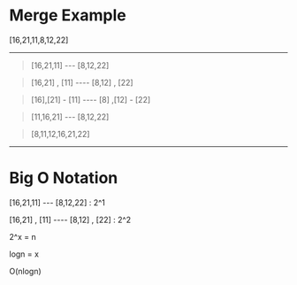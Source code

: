 
# Merge Example 

[16,21,11,8,12,22] 

---

> [16,21,11] --- [8,12,22]

> [16,21] , [11]  ---- [8,12] , [22]

> [16],[21] - [11] ---- [8] ,[12] - [22]

> [11,16,21] --- [8,12,22]

> [8,11,12,16,21,22]

---

# Big O Notation

[16,21,11] --- [8,12,22] : 2^1

[16,21] , [11]  ---- [8,12] , [22] : 2^2

2^x = n

logn = x

O(nlogn)

